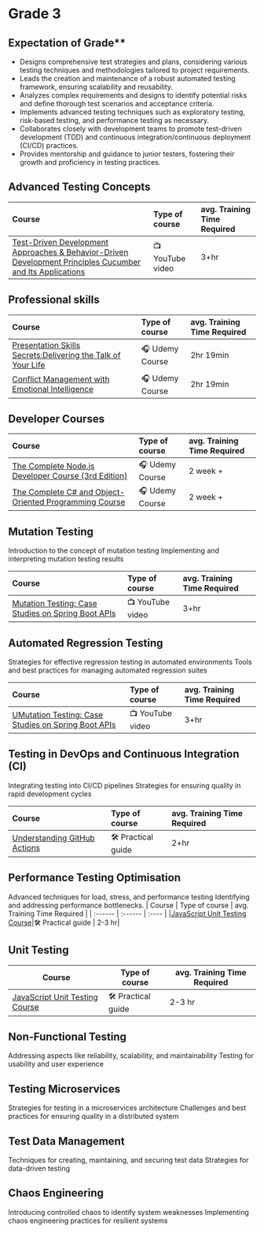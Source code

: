 # Grade 3

## Expectation of Grade**

- Designs comprehensive test strategies and plans, considering various testing techniques and methodologies tailored to project requirements.
- Leads the creation and maintenance of a robust automated testing framework, ensuring scalability and reusability.
- Analyzes complex requirements and designs to identify potential risks and define thorough test scenarios and acceptance criteria.
- Implements advanced testing techniques such as exploratory testing, risk-based testing, and performance testing as necessary.
- Collaborates closely with development teams to promote test-driven development (TDD) and continuous integration/continuous deployment (CI/CD) practices.
- Provides mentorship and guidance to junior testers, fostering their growth and proficiency in testing practices.

## Advanced Testing Concepts

| Course | Type of course | avg. Training Time Required |
| :------ | :------ | :---- |
|[Test-Driven Development Approaches & Behavior-Driven Development Principles Cucumber and Its Applications](https://youtu.be/_reKcWXXbfE?feature=shared)|📺 YouTube video| 3+hr|

## Professional skills

| Course | Type of course | avg. Training Time Required |
| :------ | :------ | :---- |
|[Presentation Skills Secrets:Delivering the Talk of Your Life](https://www.udemy.com/course/presentation-skills-secrets/)|🎧 Udemy Course| 2hr 19min |
|[Conflict Management with Emotional Intelligence](https://www.udemy.com/course/conflict-management-with-emotional-intelligence/)|🎧 Udemy Course| 2hr 19min |

## Developer Courses

| Course | Type of course | avg. Training Time Required |
| :------ | :------ | :---- |
|[The Complete Node.js Developer Course (3rd Edition)](https://www.udemy.com/course/the-complete-nodejs-developer-course-2/)|🎧 Udemy Course| 2 week + |
|[The Complete C# and Object-Oriented Programming Course](https://www.udemy.com/course/the-complete-c-sharp-developer-course/)|🎧 Udemy Course| 2 week + |

## Mutation Testing

Introduction to the concept of mutation testing
Implementing and interpreting mutation testing results

| Course | Type of course | avg. Training Time Required |
| :------ | :------ | :---- |
|[Mutation Testing: Case Studies on Spring Boot APIs](https://youtu.be/88fDcPurp-Y?si=CIw-Xc4BFuCGG53o)|📺 YouTube video| 3+hr|

## Automated Regression Testing

Strategies for effective regression testing in automated environments
Tools and best practices for managing automated regression suites

| Course | Type of course | avg. Training Time Required |
| :------ | :------ | :---- |
|[UMutation Testing: Case Studies on Spring Boot APIs](https://youtu.be/88fDcPurp-Y?si=CIw-Xc4BFuCGG53o)|📺 YouTube video| 3+hr|

## Testing in DevOps and Continuous Integration (CI)

Integrating testing into CI/CD pipelines
Strategies for ensuring quality in rapid development cycles

| Course | Type of course | avg. Training Time Required |
| :------ | :------ | :---- |
|[Understanding GitHub Actions](https://docs.github.com/en/actions/learn-github-actions/understanding-github-actions)|🛠️ Practical guide| 2+hr|

## Performance Testing Optimisation

Advanced techniques for load, stress, and performance testing
Identifying and addressing performance bottlenecks.
| Course | Type of course | avg. Training Time Required |
| :------ | :------ | :---- |
|[JavaScript Unit Testing Course](https://www.codecademy.com/learn/learn-javascript-unit-testing)|🛠️ Practical guide | 2-3 hr|

## Unit Testing

| Course | Type of course | avg. Training Time Required |
| ------ | ------ | ---- |
|[JavaScript Unit Testing Course](https://www.codecademy.com/learn/learn-javascript-unit-testing)|🛠️ Practical guide | 2-3 hr|

## Non-Functional Testing

Addressing aspects like reliability, scalability, and maintainability
Testing for usability and user experience

## Testing Microservices

Strategies for testing in a microservices architecture
Challenges and best practices for ensuring quality in a distributed system

## Test Data Management

Techniques for creating, maintaining, and securing test data
Strategies for data-driven testing

## Chaos Engineering

Introducing controlled chaos to identify system weaknesses
Implementing chaos engineering practices for resilient systems
